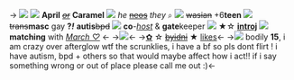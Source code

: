 -> ![](https://media.discordapp.net/attachments/1033353306506010655/1036523804400300062/Untitled32_20221031071440.png)
![](https://barbara.crd.co/assets/images/gallery28/25c9c401.gif?v=115e6ed7) **April** ~~*[or](https://rentry.co/aprilnames)*~~ **Caramel**  ![](https://barbara.crd.co/assets/images/gallery28/2780b54c.gif?v=115e6ed7) *he* [~~neos~~](https://rentry.co/aprilnames) *they* ⌕
![](https://barbara.crd.co/assets/images/gallery30/ccac6a64.gif?v=115e6ed7) ~~wasian~~ +6**teen** ![](https://barbara.crd.co/assets/images/gallery47/9698e3df_original.gif?v=115e6ed7) ~~trans~~**masc** gay __?__***!***
**autis**~~bpd~~ ![](https://gifs.crd.co/assets/images/gallery17/130f76c0.png?v=5f0408ba) **co**-*[host](https://rentry.co/shiftedspacespectrum)* & **gate**keeper ![](https://twst.ju.mp/assets/images/gallery01/074f81f2.gif?v=27586142)
★☆ **[introj](https://rentry.co/aprilsource)** ![](https://autism.crd.co/assets/images/gallery03/44037ed3.gif?v=466be7f6) **matching** with *[March ♡](https://rentry.co/marchz)* 
<-
->![](https://autism.crd.co/assets/images/gallery22/4514175d.png?v=466be7f6)<-
->[✿](https://rentry.co/aprilbyf) ☆ ~~[byidni](https://rentry.co/aprilrules)~~ ★ [likes](https://rentry.co/aprilikez)<-
->![](https://barbara.crd.co/assets/images/image170.gif?v=115e6ed7)
bodily **15**, i am crazy over afterglow wtf
the scrunklies, i have a bf so pls dont flirt !
i have autism, bpd + others so that would
maybe affect how i act!! if i say something
wrong or out of place please call me out :)<-